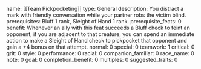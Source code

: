 name: [[Team Pickpocketing]]
type: General
description: You distract a mark with friendly conversation while your partner robs the victim blind.
prerequisites: Bluff 1 rank, Sleight of Hand 1 rank.
prerequisite_feats: 0
benefit: Whenever an ally with this feat succeeds a Bluff check to feint an opponent, if you are adjacent to that creature, you can spend an immediate action to make a Sleight of Hand check to pickpocket that opponent and gain a +4 bonus on that attempt.
normal: 0
special: 0
teamwork: 1
critical: 0
grit: 0
style: 0
performance: 0
racial: 0
companion_familiar: 0
race_name: 0
note: 0
goal: 0
completion_benefit: 0
multiples: 0
suggested_traits: 0
